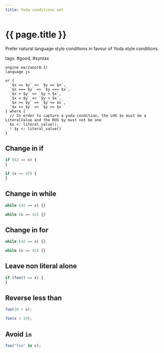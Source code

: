 ```yaml
---
title: Yoda conditions not
---
```


# {{ page.title }}

Prefer natural language style conditions in favour of Yoda style conditions.

tags: #good, #syntax

```grit
engine marzano(0.1)
language js

or {
  `$x == $y` => `$y == $x`,
  `$x === $y` => `$y === $x`,
  `$x > $y` => `$y < $x`,
  `$x < $y` => `$y > $x`,
  `$x >= $y` => `$y <= $x`,
  `$x <= $y` => `$y >= $x`
} where {
  // In order to capture a yoda condition, the LHS $x must be a LiteralValue and the RHS $y must not be one
  $x <: literal_value(),
  ! $y <: literal_value()
}
```

## Change in if

```javascript
if (42 == x) {
}
```

```typescript
if (x == 42) {
}
```

## Change in while

```javascript
while (42 == x) {}
```

```typescript
while (x == 42) {}
```

## Change in for

```javascript
while (42 == x) {}
```

```typescript
while (x == 42) {}
```

## Leave non literal alone

```javascript
if (foo() == x) {
}
```

## Reverse less than

```javascript
foo(10 < x);
```

```typescript
foo(x > 10);
```

## Avoid `in`

```javascript
foo("foo" in c);
```
